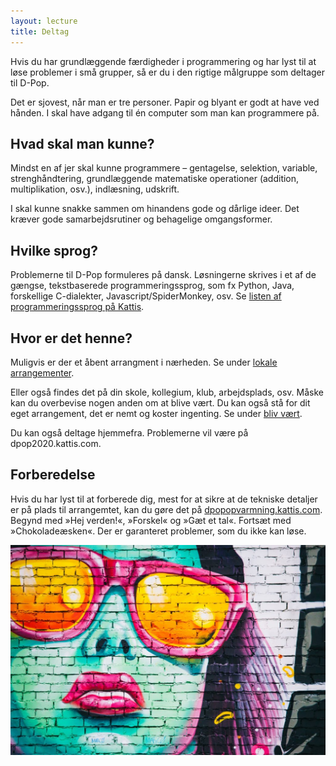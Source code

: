```yaml
---
layout: lecture
title: Deltag
---
```


Hvis du har grundlæggende færdigheder i programmering og har lyst til at løse problemer i små grupper, så er du i den rigtige målgruppe som deltager til D-Pop.

Det er sjovest, når man er tre personer.
Papir og blyant er godt at have ved hånden.
I skal have adgang til én computer som man kan programmere på.

## Hvad skal man kunne?

Mindst en af jer skal kunne programmere – gentagelse, selektion, variable, strenghåndtering, grundlæggende matematiske operationer (addition, multiplikation, osv.), indlæsning, udskrift.
  
I skal kunne snakke sammen om hinandens gode og dårlige ideer.
Det kræver gode samarbejdsrutiner og behagelige omgangsformer.

## Hvilke sprog?

Problemerne til D-Pop formuleres på dansk.
Løsningerne skrives i et af de gængse, tekstbaserede programmeringssprog, som fx Python, Java, forskellige C-dialekter, Javascript/SpiderMonkey, osv.
Se [listen af programmeringssprog på Kattis](/https://open.kattis.com/help/).

## Hvor er det henne?

Muligvis er der et åbent arrangment i nærheden.
Se under [lokale arrangementer](/arrangementer/).

Eller også findes det på din skole, kollegium, klub, arbejdsplads, osv. 
Måske kan du overbevise nogen anden om at blive vært.
Du kan også stå for dit eget arrangement, det er nemt og koster ingenting. Se under [bliv vært](/vaert/).

Du kan også deltage hjemmefra. Problemerne vil være på dpop2020.kattis.com. 

## Forberedelse

Hvis du har lyst til at forberede dig, mest for at sikre at de tekniske detaljer er på plads til arrangemtet, kan du gøre det på [dpopopvarmning.kattis.com](https://dpopopvarmning.kattis.com).
Begynd med »Hej verden!«, »Forskel« og »Gæt et tal«.
Fortsæt med »Chokoladeæsken«.
Der er garanteret problemer, som du ikke kan løse.


<img src="static/media/img/alex-holyoake.jpg" alt="hi" class="inline"/>
